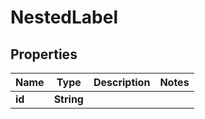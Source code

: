 

# NestedLabel


## Properties

Name | Type | Description | Notes
------------ | ------------- | ------------- | -------------
**id** | **String** |  | 



